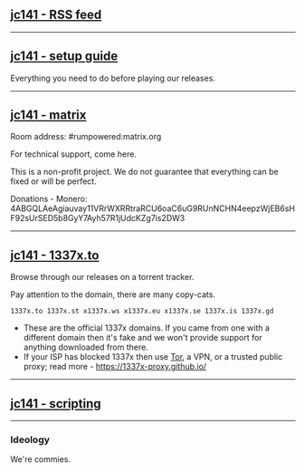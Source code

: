 ## [jc141 - RSS feed](https://github.com/jc141x/releases-feed)

---

## [jc141 - setup guide](https://gitlab.com/jc141x/setup)

Everything you need to do before playing our releases.

---

## [jc141 - matrix](https://matrix.to/#/#rumpowered:matrix.org)
Room address: #rumpowered:matrix.org

For technical support, come here.

This is a non-profit project. We do not guarantee that everything can be fixed or will be perfect.

Donations - Monero: 4ABGQLAeAgiauvay11VRrWXRRtraRCU6oaC6uG9RUnNCHN4eepzWjEB6sHF92sUrSED5b8GyY7Ayh57R1jUdcKZg7is2DW3

---

## [jc141 - 1337x.to](https://1337x.to/user/johncena141/)

Browse through our releases on a torrent tracker.

Pay attention to the domain, there are many copy-cats.

```
1337x.to 1337x.st x1337x.ws x1337x.eu x1337x.se 1337x.is 1337x.gd
```

- These are the official 1337x domains. If you came from one with a different domain then it's fake and we won't provide support for anything downloaded from there.
- If your ISP has blocked 1337x then use [Tor](https://www.torproject.org/), a VPN, or a trusted public proxy; read more - https://1337x-proxy.github.io/

---

## [jc141 - scripting](https://gitlab.com/jc141x/scripting/)

---

### Ideology

We're commies.
